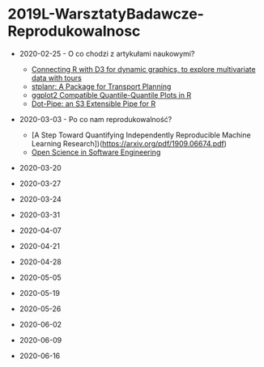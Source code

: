 # 2019L-WarsztatyBadawcze-Reprodukowalnosc


* 2020-02-25 - O co chodzi z artykułami naukowymi?
    - [Connecting R with D3 for dynamic graphics, to explore multivariate data with tours](https://journal.r-project.org/archive/2019/RJ-2019-002/RJ-2019-002.pdf) 
    - [stplanr: A Package for Transport Planning](https://journal.r-project.org/archive/2018/RJ-2018-053/RJ-2018-053.pdf)
    - [ggplot2 Compatible Quantile-Quantile Plots in R](https://journal.r-project.org/archive/2018/RJ-2018-051/RJ-2018-051.pdf)
    - [Dot-Pipe: an S3 Extensible Pipe for R](https://journal.r-project.org/archive/2018/RJ-2018-042/RJ-2018-042.pdf)

* 2020-03-03 - Po co nam reprodukowalność?
    - [A Step Toward Quantifying Independently Reproducible Machine Learning Research])(https://arxiv.org/pdf/1909.06674.pdf)
    - [Open Science in Software Engineering](https://arxiv.org/pdf/1904.06499.pdf)


* 2020-03-20

* 2020-03-27

* 2020-03-24

* 2020-03-31

* 2020-04-07

* 2020-04-21

* 2020-04-28

* 2020-05-05

* 2020-05-19

* 2020-05-26

* 2020-06-02

* 2020-06-09

* 2020-06-16